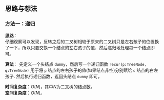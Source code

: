 ## 思路与想法
### 方法一：递归
**思路**：  
仔细观察可以发现，反转之后的二叉树相较于原来的二叉树只是左右孩子的位置换了一下，所以只要交换一个结点的左右孩子的值，然后递归地处理每一个结点即可。 

**算法**：
先定义一个头结点 `dummy`，然后写一个递归函数 `recur(p:TreeNode, q:TreeNode)` 用于将 `p` 结点的左右孩子的值(如果结点非空)分别赋给 `q` 结点的右左孩子.
然后执行递归函数，返回头结点 `dummy` 即可。  

**时间复杂度**：*O*(*N*)，其中*N*为二叉树的结点数。  
**空间复杂度**：*O*(*N*)。
